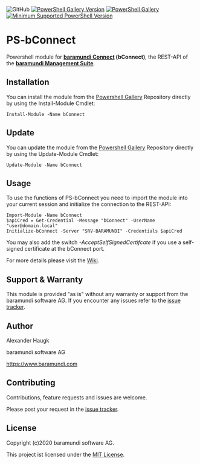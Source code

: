 ![GitHub](https://img.shields.io/github/license/baramundisoftware/PS-bConnect.svg)
[![PowerShell Gallery Version](https://img.shields.io/powershellgallery/v/bConnect.svg)](https://www.powershellgallery.com/packages/bConnect/) 
[![PowerShell Gallery](https://img.shields.io/powershellgallery/dt/bConnect.svg)](https://www.powershellgallery.com/packages/bConnect/)
[![Minimum Supported PowerShell Version](https://img.shields.io/badge/PowerShell-3.0-blue.svg)](https://github.com/baramundisoftware/PS-bConnect)

# PS-bConnect
Powershell module for **[baramundi Connect](https://www.baramundi.com/en/management-suite/interfaces/) (bConnect)**, the REST-API of the **[baramundi Management Suite](https://www.baramundi.com/en/)**.

## Installation
You can install the module from the [Powershell Gallery](https://www.powershellgallery.com/packages/bConnect/) Repository directly by using the Install-Module Cmdlet:

    Install-Module -Name bConnect

## Update
You can update the module from the [Powershell Gallery](https://www.powershellgallery.com/packages/bConnect/) Repository directly by using the Update-Module Cmdlet:

    Update-Module -Name bConnect

## Usage
To use the functions of PS-bConnect you need to import the module into your current session and initialize the connection to the REST-API:

    Import-Module -Name bConnect
    $apiCred = Get-Credential -Message "bConnect" -UserName "user@domain.local"
    Initialize-bConnect -Server "SRV-BARAMUNDI" -Credentials $apiCred
    
You may also add the switch *-AcceptSelfSignedCertifcate* if you use a self-signed certificate at the bConnect port.

For more details please visit the [Wiki](https://github.com/baramundisoftware/PS-bConnect/wiki).

## Support & Warranty
This module is provided "as is" without any warranty or support from the baramundi software AG.
If you encounter any issues refer to the [issue tracker](https://github.com/baramundisoftware/PS-bConnect/issues).

## Author
Alexander Haugk

baramundi software AG

https://www.baramundi.com

## Contributing
Contributions, feature requests and issues are welcome.

Please post your request in the [issue tracker](https://github.com/baramundisoftware/PS-bConnect/issues).

## License
Copyright (c)2020 baramundi software AG.

This project ist licensed under the [MIT License](https://github.com/baramundisoftware/PS-bConnect/blob/master/LICENSE).
